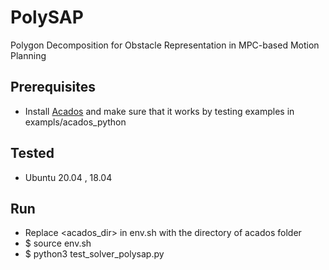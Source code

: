 # PolySAP
Polygon Decomposition for Obstacle Representation in MPC-based Motion Planning

## Prerequisites
- Install [Acados](https://github.com/acados/acados) and make sure that it works by testing examples in exampls/acados_python

## Tested
- Ubuntu 20.04 , 18.04
  
## Run
- Replace <acados_dir> in env.sh with the directory of acados folder
- $ source env.sh
- $ python3 test_solver_polysap.py




 

